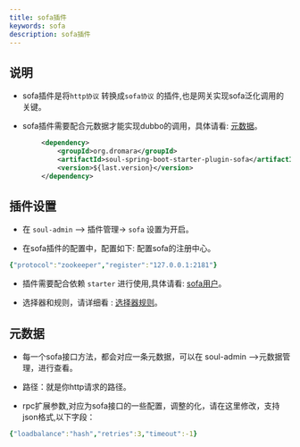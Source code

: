```yaml
---
title: sofa插件
keywords: sofa
description: sofa插件
---
```


## 说明

* sofa插件是将`http协议` 转换成`sofa协议` 的插件,也是网关实现sofa泛化调用的关键。

* sofa插件需要配合元数据才能实现dubbo的调用，具体请看: [元数据](metaData.md)。

```xml
        <dependency>
            <groupId>org.dromara</groupId>
            <artifactId>soul-spring-boot-starter-plugin-sofa</artifactId>
            <version>${last.version}</version>
        </dependency>
```

## 插件设置

* 在 `soul-admin` --> 插件管理-> `sofa` 设置为开启。

* 在sofa插件的配置中，配置如下: 配置sofa的注册中心。
```yaml
{"protocol":"zookeeper","register":"127.0.0.1:2181"}
```
* 插件需要配合依赖 `starter` 进行使用,具体请看: [sofa用户](user-sofa.md)。

* 选择器和规则，请详细看 : [选择器规则](selector.md)。

## 元数据

* 每一个sofa接口方法，都会对应一条元数据，可以在 soul-admin -->元数据管理，进行查看。

* 路径：就是你http请求的路径。 

* rpc扩展参数,对应为sofa接口的一些配置，调整的化，请在这里修改，支持json格式,以下字段：

```yaml
{"loadbalance":"hash","retries":3,"timeout":-1}
```


